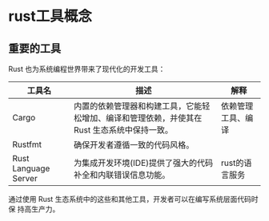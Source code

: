 # rust工具概念



## 重要的工具

Rust 也为系统编程世界带来了现代化的开发⼯具：

| 工具名               | 描述                                                         | 解释               |
| -------------------- | ------------------------------------------------------------ | ------------------ |
| Cargo                | 内置的依赖管理器和构建工具，它能轻松增加、编译和管理依赖，并使其在 Rust 生态系统中保持一致。 | 依赖管理工具、编译 |
| Rustfmt              | 确保开发者遵循一致的代码风格。                               |                    |
| Rust Language Server | 为集成开发环境(IDE)提供了强大的代码补全和内联错误信息功能。  | rust的语言服务     |

通过使⽤ Rust ⽣态系统中的这些和其他⼯具，开发者可以在编写系统层⾯代码时保 持⾼⽣产⼒。



